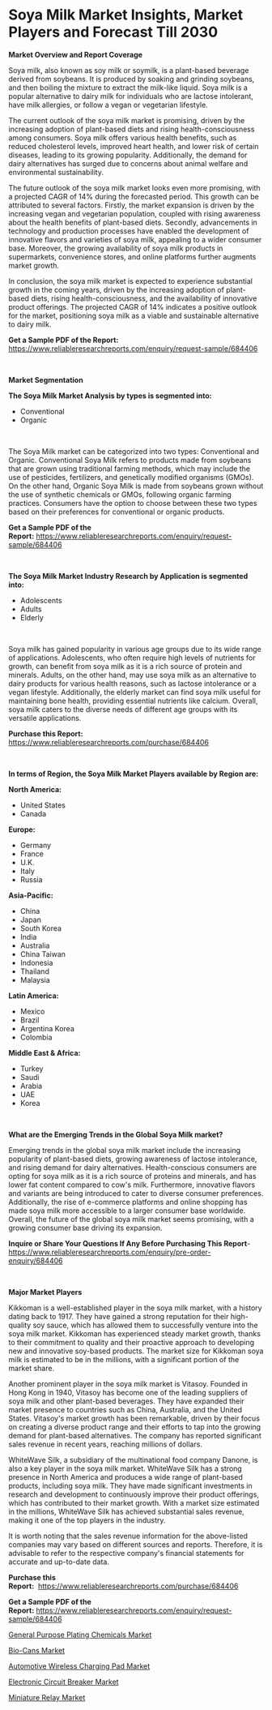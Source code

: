 <p><h1>Soya Milk Market Insights, Market Players and Forecast Till 2030</h1></p><p><strong>Market Overview and Report Coverage</strong></p>
<p><p>Soya milk, also known as soy milk or soymilk, is a plant-based beverage derived from soybeans. It is produced by soaking and grinding soybeans, and then boiling the mixture to extract the milk-like liquid. Soya milk is a popular alternative to dairy milk for individuals who are lactose intolerant, have milk allergies, or follow a vegan or vegetarian lifestyle.</p><p>The current outlook of the soya milk market is promising, driven by the increasing adoption of plant-based diets and rising health-consciousness among consumers. Soya milk offers various health benefits, such as reduced cholesterol levels, improved heart health, and lower risk of certain diseases, leading to its growing popularity. Additionally, the demand for dairy alternatives has surged due to concerns about animal welfare and environmental sustainability.</p><p>The future outlook of the soya milk market looks even more promising, with a projected CAGR of 14% during the forecasted period. This growth can be attributed to several factors. Firstly, the market expansion is driven by the increasing vegan and vegetarian population, coupled with rising awareness about the health benefits of plant-based diets. Secondly, advancements in technology and production processes have enabled the development of innovative flavors and varieties of soya milk, appealing to a wider consumer base. Moreover, the growing availability of soya milk products in supermarkets, convenience stores, and online platforms further augments market growth.</p><p>In conclusion, the soya milk market is expected to experience substantial growth in the coming years, driven by the increasing adoption of plant-based diets, rising health-consciousness, and the availability of innovative product offerings. The projected CAGR of 14% indicates a positive outlook for the market, positioning soya milk as a viable and sustainable alternative to dairy milk.</p></p>
<p><strong>Get a Sample PDF of the Report:</strong> <a href="https://www.reliableresearchreports.com/enquiry/request-sample/684406">https://www.reliableresearchreports.com/enquiry/request-sample/684406</a></p>
<p>&nbsp;</p>
<p><strong>Market Segmentation</strong></p>
<p><strong>The Soya Milk Market Analysis by types is segmented into:</strong></p>
<p><ul><li>Conventional</li><li>Organic</li></ul></p>
<p>&nbsp;</p>
<p><p>The Soya Milk market can be categorized into two types: Conventional and Organic. Conventional Soya Milk refers to products made from soybeans that are grown using traditional farming methods, which may include the use of pesticides, fertilizers, and genetically modified organisms (GMOs). On the other hand, Organic Soya Milk is made from soybeans grown without the use of synthetic chemicals or GMOs, following organic farming practices. Consumers have the option to choose between these two types based on their preferences for conventional or organic products.</p></p>
<p><strong>Get a Sample PDF of the Report:</strong>&nbsp;<a href="https://www.reliableresearchreports.com/enquiry/request-sample/684406">https://www.reliableresearchreports.com/enquiry/request-sample/684406</a></p>
<p>&nbsp;</p>
<p><strong>The Soya Milk Market Industry Research by Application is segmented into:</strong></p>
<p><ul><li>Adolescents</li><li>Adults</li><li>Elderly</li></ul></p>
<p>&nbsp;</p>
<p><p>Soya milk has gained popularity in various age groups due to its wide range of applications. Adolescents, who often require high levels of nutrients for growth, can benefit from soya milk as it is a rich source of protein and minerals. Adults, on the other hand, may use soya milk as an alternative to dairy products for various health reasons, such as lactose intolerance or a vegan lifestyle. Additionally, the elderly market can find soya milk useful for maintaining bone health, providing essential nutrients like calcium. Overall, soya milk caters to the diverse needs of different age groups with its versatile applications.</p></p>
<p><strong>Purchase this Report:</strong>&nbsp; <a href="https://www.reliableresearchreports.com/purchase/684406">https://www.reliableresearchreports.com/purchase/684406</a></p>
<p>&nbsp;</p>
<p><strong>In terms of Region, the Soya Milk Market Players available by Region are:</strong></p>
<p>
    <p> <strong> North America: </strong>
        <ul>
            <li>United States</li>
            <li>Canada</li>
        </ul>
        </p> 
    <p> <strong> Europe: </strong>
        <ul>
            <li>Germany</li>
            <li>France</li>
            <li>U.K.</li>
            <li>Italy</li>
            <li>Russia</li>
        </ul>
        </p> 
    <p> <strong> Asia-Pacific: </strong>
        <ul>
            <li>China</li>
            <li>Japan</li>
            <li>South Korea</li>
            <li>India</li>
            <li>Australia</li>
            <li>China Taiwan</li>
            <li>Indonesia</li>
            <li>Thailand</li>
            <li>Malaysia</li>
        </ul>
        </p> 
    <p> <strong> Latin America: </strong>
        <ul>
            <li>Mexico</li>
            <li>Brazil</li>
            <li>Argentina Korea</li>
            <li>Colombia</li>
        </ul>
        </p> 
    <p> <strong> Middle East & Africa: </strong>
        <ul>
            <li>Turkey</li>
            <li>Saudi</li>
            <li>Arabia</li>
            <li>UAE</li>
            <li>Korea</li>
        </ul>
    </p>
    </p>
<p>&nbsp;</p>
<p><strong>What are the Emerging Trends in the Global Soya Milk market?</strong></p>
<p><p>Emerging trends in the global soya milk market include the increasing popularity of plant-based diets, growing awareness of lactose intolerance, and rising demand for dairy alternatives. Health-conscious consumers are opting for soya milk as it is a rich source of proteins and minerals, and has lower fat content compared to cow's milk. Furthermore, innovative flavors and variants are being introduced to cater to diverse consumer preferences. Additionally, the rise of e-commerce platforms and online shopping has made soya milk more accessible to a larger consumer base worldwide. Overall, the future of the global soya milk market seems promising, with a growing consumer base driving its expansion.</p></p>
<p><strong>Inquire or Share Your Questions If Any Before Purchasing This Report</strong>- <a href="https://www.reliableresearchreports.com/enquiry/pre-order-enquiry/684406">https://www.reliableresearchreports.com/enquiry/pre-order-enquiry/684406</a></p>
<p>&nbsp;</p>
<p><strong>Major Market Players</strong></p>
<p><p>Kikkoman is a well-established player in the soya milk market, with a history dating back to 1917. They have gained a strong reputation for their high-quality soy sauce, which has allowed them to successfully venture into the soya milk market. Kikkoman has experienced steady market growth, thanks to their commitment to quality and their proactive approach to developing new and innovative soy-based products. The market size for Kikkoman soya milk is estimated to be in the millions, with a significant portion of the market share.</p><p>Another prominent player in the soya milk market is Vitasoy. Founded in Hong Kong in 1940, Vitasoy has become one of the leading suppliers of soya milk and other plant-based beverages. They have expanded their market presence to countries such as China, Australia, and the United States. Vitasoy's market growth has been remarkable, driven by their focus on creating a diverse product range and their efforts to tap into the growing demand for plant-based alternatives. The company has reported significant sales revenue in recent years, reaching millions of dollars.</p><p>WhiteWave Silk, a subsidiary of the multinational food company Danone, is also a key player in the soya milk market. WhiteWave Silk has a strong presence in North America and produces a wide range of plant-based products, including soya milk. They have made significant investments in research and development to continuously improve their product offerings, which has contributed to their market growth. With a market size estimated in the millions, WhiteWave Silk has achieved substantial sales revenue, making it one of the top players in the industry.</p><p>It is worth noting that the sales revenue information for the above-listed companies may vary based on different sources and reports. Therefore, it is advisable to refer to the respective company's financial statements for accurate and up-to-date data.</p></p>
<p><strong>Purchase this Report:</strong>&nbsp;&nbsp;<a href="https://www.reliableresearchreports.com/purchase/684406">https://www.reliableresearchreports.com/purchase/684406</a></p>
<p></p>
<p><strong>Get a Sample PDF of the Report:</strong>&nbsp;<a href="https://www.reliableresearchreports.com/enquiry/request-sample/684406">https://www.reliableresearchreports.com/enquiry/request-sample/684406</a></p>
<p><p><a href="https://medium.com/@shivangi.reportprime/general-purpose-plating-chemicals-market-research-report-its-history-and-forecast-2023-to-2030-5b1ed058654a">General Purpose Plating Chemicals Market</a></p><p><a href="https://github.com/merzlyukov93/Market-Research-Report-List-1/blob/main/bio-cans-market.md">Bio-Cans Market</a></p><p><a href="https://github.com/melchekhinf/Market-Research-Report-List-1/blob/main/automotive-wireless-charging-pad-market.md">Automotive Wireless Charging Pad Market</a></p><p><a href="https://www.linkedin.com/pulse/electronic-circuit-breaker-market-size-share-amp-trends-h4tke/">Electronic Circuit Breaker Market</a></p><p><a href="https://www.linkedin.com/pulse/miniature-relay-market-share-amp-new-trends-analysis-report-hjese/">Miniature Relay Market</a></p></p>